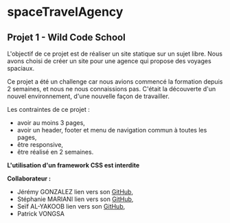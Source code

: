# spaceTravelAgency

## Projet 1 - Wild Code School

L'objectif de ce projet est de réaliser un site statique sur un sujet libre. Nous avons choisi de créer un site pour une agence qui propose des voyages spaciaux.

Ce projet a été un challenge car nous avions commencé la formation depuis 2 semaines, et nous ne nous connaissions pas. C'était la découverte d'un nouvel environnement, d'une nouvelle façon de travailler.

Les contraintes de ce projet :
- avoir au moins 3 pages,
- avoir un header, footer et menu de navigation commun à toutes les pages,
- être responsive,
- être réalisé en 2 semaines.

**L'utilisation d'un framework CSS est interdite**

**Collaborateur :**
- Jérémy GONZALEZ lien vers son [GitHub](https://github.com/JeremyToulouse "Profil de Jérémy GONZALEZ"), 
- Stéphanie MARIANI lien vers son [GitHub](https://github.com/stephaniem31 "Profil de Stéphanie MARIANI"), 
- Seïf AL-YAKOOB lien vers son [GitHub](https://github.com/seif-31 "Profil de Seïf AL-YAKOOB"), 
- Patrick VONGSA

